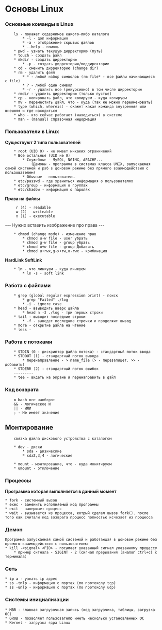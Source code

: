 # Основы Linux
### Основные команды в Linux

        ls - покажет содержимое какого-либо каталога
            * -l - доп информация
            * -a - отображение скрытых файлов
            * --help - помощь          
        * pwd - узнать текущую дирректорию (путь)
        * touch - создать файл
        * mkdir - создать дирректорию
            * -p - создать дирректорию/поддиректории
        * cd - сменить дирректорию (change dir)
        * rm - удалить файл
            * * - любой набор символов (rm file* - все файлы начинающиеся с file)
            * ? - любой один символ
            * -r - удалить все (рекурсивно) в том числе дирректорию
        * rmdir - удалить дирректорию (только пустые)
        * cp - копировать файл, что копируем - куда копируем
        * mv - переместить файл, что - куда (так же можно переименовать)
        * type (which, whereis) - скажет какая команда внутренняя или внешняя и где находиться
        * who - кто сейчас работает (находиться) в системе
        * man - (manual) справочная информация
    
### Пользователи в Linux
**Существуют 2 типа пользователей**

        * root (UID 0) - не имеет никаких ограничений
        * Все остальные (UID не 0)
            * Служебные - MySQL, NGINX, APACHE...
                (Демоны - программа в системах класса UNIX, запускаемая самой системой и раб в фоновом режиме без прямого взаимодействия с пользователем)
            * Обычные - пользователь
        * etc/passwd - где храниться информация о пользователях
        * etc/group - информация о группах
        * etc/shadow - информация о паролях

**Права на файлы**

         r (4) - readable
         w (2) - writeable
         x (1) - executable
 --- Нужно вставить изображение про права ---
 
        * chmod (change mode) - изменение прав
            * chmod u-w file - user убрать
            * chmod g-w file - group убрать
            * chmod o+w file - group Добавить
            * chmod u+rwx,g-x+rw,o-rwx - комбинация
    
**HardLink**
**SoftLink**

        * ln - что линкуем - куда линкуем
            * ln -s - soft link 
    
### Работа с файлами
        * grep (global regular expression print) - поиск
            * grep "Failed" ./log
            * -i - ignore case
        * head - ввыводить вверх файла
            * head n -3 ./log - три первых строки 
        * tail - выводит последние строки 
            * -f - выведет последние строчки и продолжит вывод 
        * more - открытие файла на чтение
        * less -  
     
### Работа с потоками
        * STDIN (0 - дискриптор файла потока) - стандартный поток ввода
        * STDOUT (1) - стандартный поток вывода
            * перенаправление - > name_file (> - перезапишет, >> - добавить)
        * STDERR (2) - стандартный поток ошибок
        ---------
        * tee - видеть на экране и перенаправить в файл

### Код возврата
        в bash все наоборот
        && - логическое И
        || - ИЛИ
        ; - Не имеет значение

## Монтирование
        связка файла дискового устройства с каталогом
        
        * dev - диски 
            * sda - физические
            * sda2,3,4 - логические
            
        * mount - монтирование, что - куда монитируем
        * umount - отключение    
    
### Процессы
**Программа которая выполняется в данный момент**

    * fork - системный вызов
    * exec - заменить исполняемый код программы
    * exit - завершает процесс
    * wait - вызывается из процесса, котрый сделал вызов fork(), после того как считали код возврата процесс полностью исчезает из процесса

### Демон
    Программа запускаемая самой системой и работающая в фоновом режиме без прямого взаимодействия с пользователем
    * kill -<signal> <PID> - посылает указанный сигнал указанному процессу
        * пример сигнала - SIGINT - 2 (сигнал прерывания (аналог ctrl+c) с терминала)
    
### Сеть
    * ip a - узнать ip адрес
    * ss -tnlp - информация о портах (по протоколу tcp)
    * ss -unlp - информация о портах (по протоколу udp)

### Системы инициализации
    * MBR - главная загрузочная запись (код загрузчика, таблицы, загрузка ОС)
    * GRUB - позволяет пользователю иметь несколько установленных ОС
    * Kernel - загрузка ядра Linux


    
    
